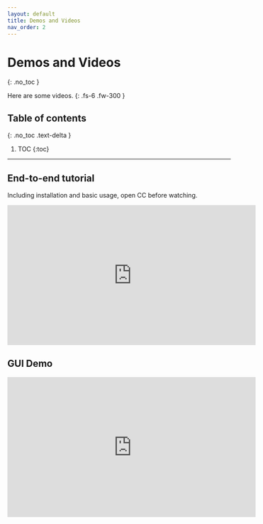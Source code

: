 ```yaml
---
layout: default
title: Demos and Videos
nav_order: 2
---
```


# Demos and Videos
{: .no_toc }

Here are some videos.
{: .fs-6 .fw-300 }

## Table of contents
{: .no_toc .text-delta }

1. TOC
{:toc}
---


## End-to-end tutorial 
Including installation and basic usage, open CC before watching.
<iframe width="560" height="315" src="https://www.youtube.com/embed/qXMs32VSgPo" title="YouTube video player" frameborder="0" allow="accelerometer; autoplay; clipboard-write; encrypted-media; gyroscope; picture-in-picture" allowfullscreen></iframe>

## GUI Demo
<iframe width="560" height="315" src="https://www.youtube.com/embed/oznr-1-poSU" title="YouTube video player" frameborder="0" allow="accelerometer; autoplay; clipboard-write; encrypted-media; gyroscope; picture-in-picture" allowfullscreen></iframe>
